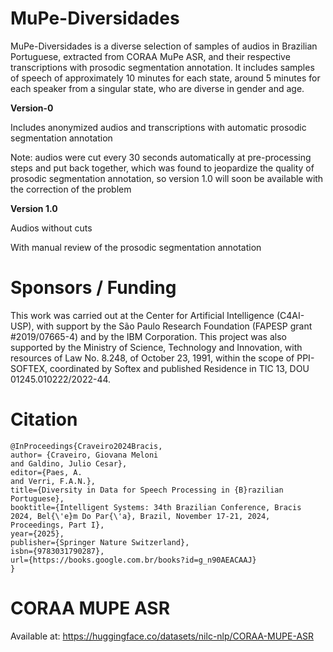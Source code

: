 # MuPe-Diversidades
MuPe-Diversidades is a diverse selection of samples of audios in Brazilian Portuguese, extracted from CORAA MuPe ASR, and their respective transcriptions with prosodic segmentation annotation. It includes samples of speech of approximately 10 minutes for each state, around 5 minutes for each speaker from a singular state, who are diverse in gender and age.


**Version-0**

Includes anonymized audios and transcriptions with automatic prosodic segmentation annotation

Note: audios were cut every 30 seconds automatically at pre-processing steps and put back together, which was found to jeopardize the quality of prosodic segmentation annotation, so version 1.0 will soon be available with the correction of the problem


**Version 1.0**

Audios without cuts 

With manual review of the prosodic segmentation annotation

# Sponsors / Funding

This work was carried out at the Center for Artificial Intelligence (C4AI-USP), with support by the São Paulo Research Foundation (FAPESP grant #2019/07665-4) and by the IBM Corporation. This project was also supported by the Ministry of Science, Technology and Innovation, with resources of Law No. 8.248, of October 23, 1991, within the scope of PPI-SOFTEX, coordinated by Softex and published Residence in TIC 13, DOU 01245.010222/2022-44.


# Citation

```
@InProceedings{Craveiro2024Bracis,
author= {Craveiro, Giovana Meloni
and Galdino, Julio Cesar},
editor={Paes, A.
and Verri, F.A.N.},
title={Diversity in Data for Speech Processing in {B}razilian Portuguese},
booktitle={Intelligent Systems: 34th Brazilian Conference, Bracis 2024, Bel{\'e}m Do Par{\'a}, Brazil, November 17-21, 2024, Proceedings, Part I},
year={2025},
publisher={Springer Nature Switzerland},
isbn={9783031790287},
url={https://books.google.com.br/books?id=g_n90AEACAAJ}
}

```


# CORAA MUPE ASR

Available at: https://huggingface.co/datasets/nilc-nlp/CORAA-MUPE-ASR
